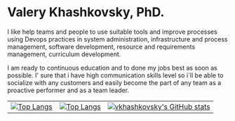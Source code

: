 # Valery Khashkovsky, PhD.

I like help teams and people to use suitable tools and improve processes using Devops practices in system administration, infrastructure and process management, software development, resource and requirements management, curriculum development.

I am ready to continuous education and to done my jobs best as soon as possible. I' sure that i have high communication skills level so i`ll be able to socialize with any customers and easily become the part of any team as a proactive performer and as a team leader.

|   |   |   |
|---|---|---|
| [![Top Langs](https://github-readme-stats.vercel.app/api/top-langs/?username=vkhashkovsky&layout=compact)](https://github.com/vkhashkovsky/gpdb)  |  [![Top Langs](https://github-readme-stats.vercel.app/api/top-langs/?username=vkhashkovsky)](https://github.com/vkhashkovsky/gpdb) | [![vkhashkovsky's GitHub stats](https://github-readme-stats.vercel.app/api?username=vkhashkovsky)](https://github.com/vkhashkovsky/gpdb)  |



